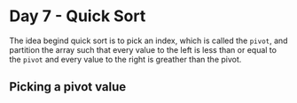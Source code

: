 # Day 7 - Quick Sort
The idea begind quick sort is to pick an index, which is called the ```pivot```, and partition the array such that every value to the left is less than or equal to the ```pivot``` and every value to the right is greather than the pivot.

## Picking a pivot value